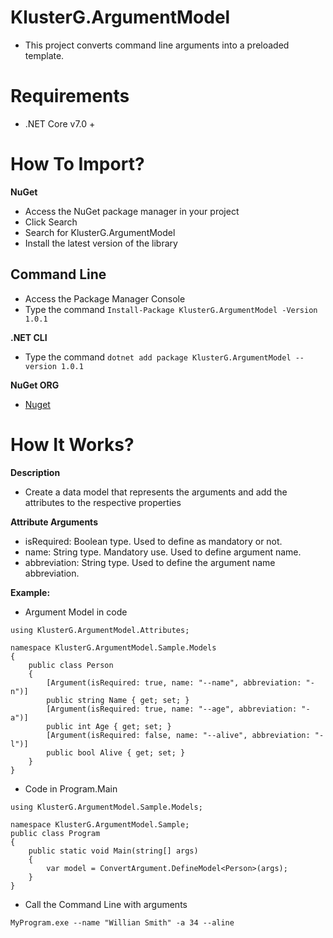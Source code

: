 # KlusterG.ArgumentModel
* This project converts command line arguments into a preloaded template.

# Requirements
* .NET Core v7.0 +

# How To Import?
**NuGet**
* Access the NuGet package manager in your project
* Click Search
* Search for KlusterG.ArgumentModel
* Install the latest version of the library

## Command Line
* Access the Package Manager Console
* Type the command ```Install-Package KlusterG.ArgumentModel -Version 1.0.1```

**.NET CLI**
* Type the command ```dotnet add package KlusterG.ArgumentModel --version 1.0.1```

**NuGet ORG**
* [Nuget](https://www.nuget.org/packages/KlusterG.ArgumentModel/1.0.1)

# How It Works?
**Description**
* Create a data model that represents the arguments and add the attributes to the respective properties

**Attribute Arguments**
* isRequired: Boolean type. Used to define as mandatory or not.
* name: String type. Mandatory use. Used to define argument name.
* abbreviation: String type. Used to define the argument name abbreviation.

**Example:**
* Argument Model in code
```
using KlusterG.ArgumentModel.Attributes;

namespace KlusterG.ArgumentModel.Sample.Models
{
    public class Person
    {
        [Argument(isRequired: true, name: "--name", abbreviation: "-n")]
        public string Name { get; set; }
        [Argument(isRequired: true, name: "--age", abbreviation: "-a")]
        public int Age { get; set; }
        [Argument(isRequired: false, name: "--alive", abbreviation: "-l")]
        public bool Alive { get; set; }
    }
}
```

* Code in Program.Main
```
using KlusterG.ArgumentModel.Sample.Models;

namespace KlusterG.ArgumentModel.Sample;
public class Program
{
    public static void Main(string[] args)
    {
        var model = ConvertArgument.DefineModel<Person>(args);
    }
}
```

* Call the Command Line with arguments
~~~
MyProgram.exe --name "Willian Smith" -a 34 --aline
~~~
